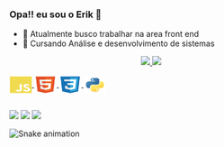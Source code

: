 ### Opa!! eu sou o Erik 👋



- 🔭 Atualmente busco trabalhar na area front end
- 🌱 Cursando Análise e desenvolvimento de sistemas 

<div align="center">
  <a href="https://github.com/ErikSilveira">
  <img height="48%" src="https://github-readme-stats.vercel.app/api?username=ErikSilveira&show_icons=true&theme=dark&include_all_commits=true&count_private=true"/>
  <img height="48%" src="https://github-readme-stats.vercel.app/api/top-langs/?username=ErikSilveira&layout=compact&langs_count=7&theme=dark"/>
</div>
  
  <div style="display: inline_block"><br>
  <img align="center" alt="Erik-Js" height="30" width="40" src="https://raw.githubusercontent.com/devicons/devicon/master/icons/javascript/javascript-plain.svg">
  <img align="center" alt="Erik-HTML" height="30" width="40" src="https://raw.githubusercontent.com/devicons/devicon/master/icons/html5/html5-original.svg">
  <img align="center" alt="Erik-CSS" height="30" width="40" src="https://raw.githubusercontent.com/devicons/devicon/master/icons/css3/css3-original.svg">
  <img align="center" alt="Erik-Python" height="30" width="40" src="https://raw.githubusercontent.com/devicons/devicon/master/icons/python/python-original.svg">
</div>
  
  ##
  
  <div> 
  <a href="https://instagram.com/silveiraa_erik" target="_blank"><img src="https://img.shields.io/badge/-Instagram-%23E4405F?style=for-the-badge&logo=instagram&logoColor=white" target="_blank"></a>
  <a href = "mailto:erikroquesilveira0988@gmail.com"><img src="https://img.shields.io/badge/-Gmail-%23333?style=for-the-badge&logo=gmail&logoColor=white" target="_blank"></a>
   <a href="https://www.linkedin.com/in/erik-silveiraa" target="_blank"><img src="https://img.shields.io/badge/-LinkedIn-%230077B5?style=for-the-badge&logo=linkedin&logoColor=white" target="_blank"></a> <div> 
 
![Snake animation](https://github.com/ErikSilveira/ErikSilveira/blob/output/github-contribution-grid-snake.svg)

